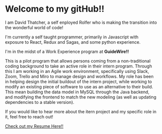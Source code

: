 <h1>Welcome to my gitHub!!</h1>

<p>I am David Thatcher, a self enployed Rolfer who is making the transition into the wonderful world of code!

I'm currently a self taught programmer, primarily in Javascript with exposure to React, Redux and Sagas, and some python experience.

  I'm in the midst of a Work Experience program at <b>GuideWire!!</b> 
  
  This is a pilot program that allows persons coming from a non-traditional
coding background to take an active role in their intern program. Through this I am working in an Agile work environment, 
specifically using Slack, Zoom, Trello and Miro to manage design and workflows. My role has been in helping design the initial buildout
 of the intern project, while working to modify an existing piece of software to use as an alternative to their build.  This mean building
 the data model in MySQL through the Java backend, and modifying the frontend to match the new modeling (as well as updating dependencies to a
 stable version).
  
  If you would like to hear more about the itern project
and my specific role in it, feel free to reach out!<p>



<a href="https://drive.google.com/file/d/1KZzqFUot8B52ckZY1hO1c6YmrzCUWl8J/view?usp=sharing">
Check out my Resume Here!!</a>
